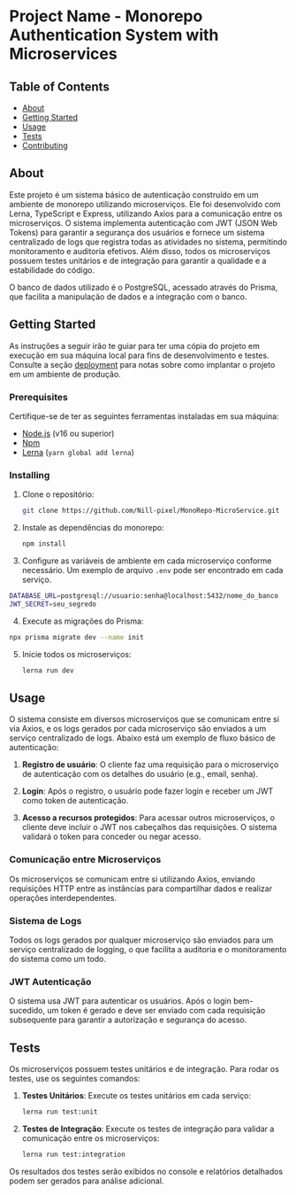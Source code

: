 # Project Name - Monorepo Authentication System with Microservices

## Table of Contents

- [About](#about)
- [Getting Started](#getting_started)
- [Usage](#usage)
- [Tests](#tests)
- [Contributing](../CONTRIBUTING.md)

## About <a name="about"></a>

Este projeto é um sistema básico de autenticação construído em um ambiente de monorepo utilizando microserviços. Ele foi desenvolvido com Lerna, TypeScript e Express, utilizando Axios para a comunicação entre os microserviços. O sistema implementa autenticação com JWT (JSON Web Tokens) para garantir a segurança dos usuários e fornece um sistema centralizado de logs que registra todas as atividades no sistema, permitindo monitoramento e auditoria efetivos. Além disso, todos os microserviços possuem testes unitários e de integração para garantir a qualidade e a estabilidade do código.

O banco de dados utilizado é o PostgreSQL, acessado através do Prisma, que facilita a manipulação de dados e a integração com o banco.

## Getting Started <a name="getting_started"></a>

As instruções a seguir irão te guiar para ter uma cópia do projeto em execução em sua máquina local para fins de desenvolvimento e testes. Consulte a seção [deployment](#deployment) para notas sobre como implantar o projeto em um ambiente de produção.

### Prerequisites

Certifique-se de ter as seguintes ferramentas instaladas em sua máquina:

- [Node.js](https://nodejs.org/) (v16 ou superior)
- [Npm](https://npm.com/)
- [Lerna](https://lerna.js.org/) (`yarn global add lerna`)

### Installing

1. Clone o repositório:

   ```bash
   git clone https://github.com/Nill-pixel/MonoRepo-MicroService.git
   ```

2. Instale as dependências do monorepo:

   ```bash
   npm install
   ```


3. Configure as variáveis de ambiente em cada microserviço conforme necessário. Um exemplo de arquivo `.env` pode ser encontrado em cada serviço.

  ```bash
  DATABASE_URL=postgresql://usuario:senha@localhost:5432/nome_do_banco
  JWT_SECRET=seu_segredo
  ```

4. Execute as migrações do Prisma:

  ```bash
  npx prisma migrate dev --name init
  ```
5. Inicie todos os microserviços:

   ```bash
   lerna run dev
   ```

## Usage <a name="usage"></a>

O sistema consiste em diversos microserviços que se comunicam entre si via Axios, e os logs gerados por cada microserviço são enviados a um serviço centralizado de logs. Abaixo está um exemplo de fluxo básico de autenticação:

1. **Registro de usuário**: O cliente faz uma requisição para o microserviço de autenticação com os detalhes do usuário (e.g., email, senha).
   
2. **Login**: Após o registro, o usuário pode fazer login e receber um JWT como token de autenticação.
   
3. **Acesso a recursos protegidos**: Para acessar outros microserviços, o cliente deve incluir o JWT nos cabeçalhos das requisições. O sistema validará o token para conceder ou negar acesso.

### Comunicação entre Microserviços

Os microserviços se comunicam entre si utilizando Axios, enviando requisições HTTP entre as instâncias para compartilhar dados e realizar operações interdependentes. 

### Sistema de Logs

Todos os logs gerados por qualquer microserviço são enviados para um serviço centralizado de logging, o que facilita a auditoria e o monitoramento do sistema como um todo.

### JWT Autenticação

O sistema usa JWT para autenticar os usuários. Após o login bem-sucedido, um token é gerado e deve ser enviado com cada requisição subsequente para garantir a autorização e segurança do acesso.

## Tests <a name="tests"></a>

Os microserviços possuem testes unitários e de integração. Para rodar os testes, use os seguintes comandos:

1. **Testes Unitários**: Execute os testes unitários em cada serviço:

   ```bash
   lerna run test:unit
   ```

2. **Testes de Integração**: Execute os testes de integração para validar a comunicação entre os microserviços:

   ```bash
   lerna run test:integration
   ```

Os resultados dos testes serão exibidos no console e relatórios detalhados podem ser gerados para análise adicional.